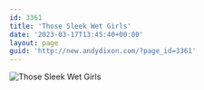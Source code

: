 ```yaml
---
id: 3361
title: 'Those Sleek Wet Girls'
date: '2023-03-17T13:45:40+00:00'
layout: page
guid: 'http://new.andydixon.com/?page_id=3361'
---
```


![Those Sleek Wet Girls](https://i0.wp.com/assets.g8x2.ldn.idrivee2-23.com/posters/Those%20Sleek%20Wet%20Girls%2001.jpg?w=1200&ssl=1 "Those Sleek Wet Girls")
